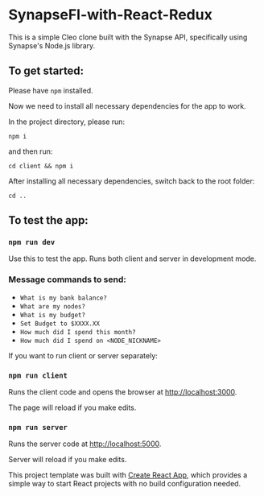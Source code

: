 # SynapseFI-with-React-Redux

This is a simple Cleo clone built with the Synapse API, specifically using Synapse's Node.js library.

## To get started:

Please have `npm` installed.

Now we need to install all necessary dependencies for the app to work.

In the project directory, please run:

`npm i`

and then run:

`cd client && npm i`

After installing all necessary dependencies, switch back to the root folder:

`cd ..`

## To test the app:

### `npm run dev`

Use this to test the app. Runs both client and server in development mode.

### Message commands to send:
- `What is my bank balance?`
- `What are my nodes?`
- `What is my budget?`
- `Set Budget to $XXXX.XX`
- `How much did I spend this month?` 
- `How much did I spend on <NODE_NICKNAME>`


If you want to run client or server separately:

### `npm run client`

Runs the client code and opens the browser at [http://localhost:3000](http://localhost:3000).

The page will reload if you make edits.

### `npm run server`

Runs the server code at [http://localhost:5000](http://localhost:5000).

Server will reload if you make edits.

This project template was built with [Create React App](https://github.com/facebookincubator/create-react-app), which provides a simple way to start React projects with no build configuration needed.
